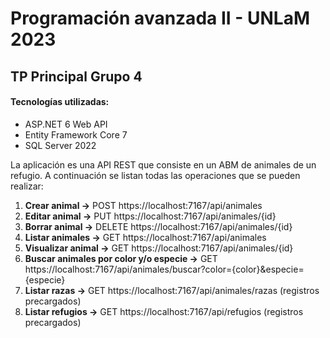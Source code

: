 # Programación avanzada II - UNLaM 2023
## TP Principal Grupo 4

#### Tecnologías utilizadas:
- ASP.NET 6 Web API
- Entity Framework Core 7
- SQL Server 2022

La aplicación es una API REST que consiste en un ABM de animales de un refugio. A continuación se listan todas las operaciones que se pueden realizar:

1. **Crear animal ->** POST https://localhost:7167/api/animales
2. **Editar animal ->** PUT https://localhost:7167/api/animales/{id}
3. **Borrar animal ->** DELETE https://localhost:7167/api/animales/{id}
4. **Listar animales ->** GET https://localhost:7167/api/animales
5. **Visualizar animal ->** GET https://localhost:7167/api/animales/{id}
6. **Buscar animales por color y/o especie ->** GET https://localhost:7167/api/animales/buscar?color={color}&especie={especie}
7. **Listar razas ->** GET https://localhost:7167/api/animales/razas (registros precargados)
8. **Listar refugios ->** GET https://localhost:7167/api/refugios (registros precargados)
